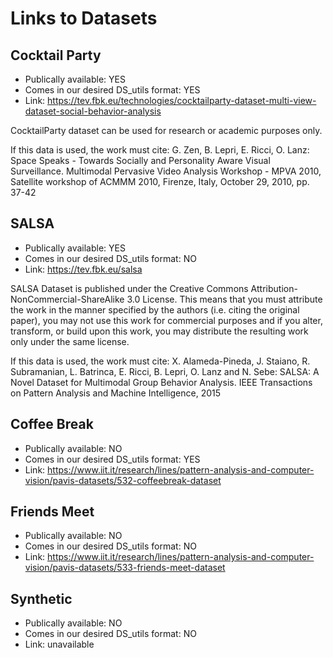 # Links to Datasets

## Cocktail Party
- Publically available: YES
- Comes in our desired DS_utils format: YES
- Link: https://tev.fbk.eu/technologies/cocktailparty-dataset-multi-view-dataset-social-behavior-analysis

CocktailParty dataset can be used for research or academic purposes only.

If this data is used, the work must cite: G. Zen, B. Lepri, E. Ricci, O. Lanz: Space Speaks - Towards Socially and Personality Aware Visual Surveillance. Multimodal Pervasive Video Analysis Workshop - MPVA 2010, Satellite workshop of ACMMM 2010, Firenze, Italy, October 29, 2010, pp. 37-42

## SALSA
- Publically available: YES
- Comes in our desired DS_utils format: NO
- Link: https://tev.fbk.eu/salsa

SALSA Dataset is published under the Creative Commons Attribution-NonCommercial-ShareAlike 3.0 License. This means that you must attribute the work in the manner specified by the authors (i.e. citing the original paper), you may not use this work for commercial purposes and if you alter, transform, or build upon this work, you may distribute the resulting work only under the same license.

If this data is used, the work must cite: X. Alameda-Pineda, J. Staiano, R. Subramanian, L. Batrinca, E. Ricci, B. Lepri, O. Lanz and N. Sebe: SALSA: A Novel Dataset for Multimodal Group Behavior Analysis. IEEE Transactions on Pattern Analysis and Machine Intelligence, 2015

## Coffee Break
- Publically available: NO
- Comes in our desired DS_utils format: YES
- Link: https://www.iit.it/research/lines/pattern-analysis-and-computer-vision/pavis-datasets/532-coffeebreak-dataset

## Friends Meet
- Publically available: NO
- Comes in our desired DS_utils format: NO
- Link: https://www.iit.it/research/lines/pattern-analysis-and-computer-vision/pavis-datasets/533-friends-meet-dataset

## Synthetic
- Publically available: NO
- Comes in our desired DS_utils format: NO
- Link: unavailable
